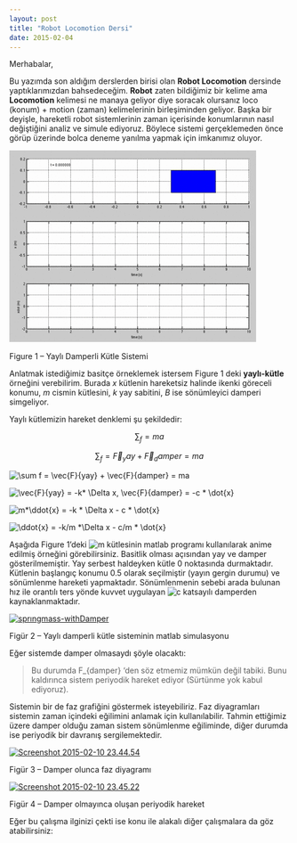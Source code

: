 ```yaml
---
layout: post
title: "Robot Locomotion Dersi"
date: 2015-02-04
---
```


Merhabalar,

Bu yazımda son aldığım derslerden birisi olan **Robot Locomotion** dersinde yaptıklarımızdan bahsedeceğim. **Robot** zaten bildiğimiz bir kelime ama **Locomotion** kelimesi ne manaya geliyor diye soracak olursanız loco (konum) + motion (zaman) kelimelerinin birleşiminden geliyor. Başka bir deyişle,  hareketli robot sistemlerinin zaman içerisinde konumlarının nasıl değiştiğini analiz ve simule ediyoruz. Böylece sistemi gerçeklemeden önce görüp üzerinde bolca deneme yanılma yapmak için imkanımız oluyor.

![Mass-Spring-Damper](https://github.com/mehmetakifakkus/mehmetakifakkus.github.io/blob/master/img/ceng787-robot-locomotion/spring-mass/spr%C4%B1ngmass-withDamper.gif?raw=true)

Figure 1 – Yaylı Damperli Kütle Sistemi



Anlatmak istediğimiz basitçe örneklemek istersem Figure 1 deki **yaylı-kütle** örneğini verebilirim. Burada $x$ kütlenin hareketsiz halinde ikenki göreceli konumu, $m$ cismin kütlesini, $k$ yay sabitini, $B$ ise sönümleyici damperi simgeliyor. 

Yaylı kütlemizin hareket denklemi şu şekildedir:

$$\sum_f = ma $$

$$\sum_f = \vec{F}_yay +\vec{F}_damper = ma$$



![\sum f =  \vec{F}_{yay} + \vec{F}_{damper} = ma](http://akifsblog.com/wp-content/ql-cache/quicklatex.com-9c4b7642e5a309297c5d7e0b3675924c_l3.svg)

![\vec{F}_{yay} = -k* \Delta x,   \vec{F}_{damper} = -c * \dot{x}](http://akifsblog.com/wp-content/ql-cache/quicklatex.com-1b5a556cbae8850a0944b3cb8ac09d23_l3.svg)

![m*\ddot{x} = -k * \Delta x - c * \dot{x}](http://akifsblog.com/wp-content/ql-cache/quicklatex.com-0f426d0d1a9fb9519d9e5c9a1ea14c47_l3.svg)

![\ddot{x} = -k/m *\Delta x - c/m * \dot{x}](http://akifsblog.com/wp-content/ql-cache/quicklatex.com-3187ed2ed360c4c7a201b27984ce76ba_l3.svg)

Aşağıda Figure 1’deki ![m](http://akifsblog.com/wp-content/ql-cache/quicklatex.com-d91dfb9f55f5227bcc85aace47e79e28_l3.svg) kütlesinin matlab programı kullanılarak anime edilmiş  örneğini görebilirsiniz. Basitlik olması açısından yay ve damper gösterilmemiştir. Yay serbest haldeyken kütle 0 noktasında durmaktadır. Kütlenin başlangıç konumu 0.5 olarak seçilmiştir (yayın gergin durumu) ve sönümlenme hareketi yapmaktadır. Sönümlenmenin sebebi arada bulunan hız ile orantılı ters yönde kuvvet uygulayan  ![c](http://akifsblog.com/wp-content/ql-cache/quicklatex.com-570dac2d3702babadeae39d93d2d5a9d_l3.svg) katsayılı damperden kaynaklanmaktadır.

[![sprıngmass-withDamper](http://sekilver.net/akifsblog.com//wp-content/uploads/2015/02/sprıngmass-withDamper.gif)](http://sekilver.net/akifsblog.com//wp-content/uploads/2015/02/sprıngmass-withDamper.gif)

Figür 2 – Yaylı damperli kütle sisteminin matlab simulasyonu

Eğer sistemde damper olmasaydı şöyle olacaktı: 

> Bu durumda F_{damper} ‘den söz etmemiz mümkün değil tabiki. Bunu kaldırınca sistem periyodik hareket ediyor (Sürtünme yok kabul ediyoruz).

Sistemin bir de faz grafiğini göstermek isteyebiliriz. Faz diyagramları sistemin zaman içindeki eğilimini anlamak için kullanılabilir. Tahmin ettiğimiz üzere damper olduğu zaman sistem sönümlenme eğiliminde, diğer durumda ise periyodik bir davranış sergilemektedir.

[![Screenshot 2015-02-10 23.44.54](http://sekilver.net/akifsblog.com//wp-content/uploads/2015/02/Screenshot-2015-02-10-23.44.54.png)](http://sekilver.net/akifsblog.com//wp-content/uploads/2015/02/Screenshot-2015-02-10-23.44.54.png)

Figür 3 – Damper olunca faz diyagramı

[![Screenshot 2015-02-10 23.45.22](http://sekilver.net/akifsblog.com//wp-content/uploads/2015/02/Screenshot-2015-02-10-23.45.22.png)](http://sekilver.net/akifsblog.com//wp-content/uploads/2015/02/Screenshot-2015-02-10-23.45.22.png)

Figür 4 – Damper olmayınca oluşan periyodik hareket

 

 

Eğer bu çalışma ilginizi çekti ise konu ile alakalı diğer çalışmalara da göz atabilirsiniz: